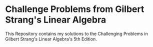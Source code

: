 Challenge Problems from Gilbert Strang's Linear Algebra
========================================================


This Repository contains my solutions to the Challenging Problems in Gilbert Strang's Linear Algebra's 5th Edition.
